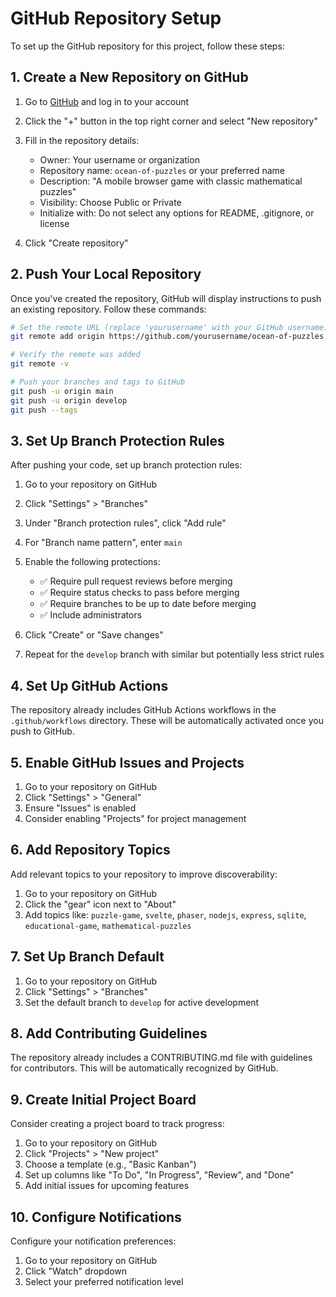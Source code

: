 # GitHub Repository Setup

To set up the GitHub repository for this project, follow these steps:

## 1. Create a New Repository on GitHub

1. Go to [GitHub](https://github.com) and log in to your account
2. Click the "+" button in the top right corner and select "New repository"
3. Fill in the repository details:
   - Owner: Your username or organization
   - Repository name: `ocean-of-puzzles` or your preferred name
   - Description: "A mobile browser game with classic mathematical puzzles"
   - Visibility: Choose Public or Private
   - Initialize with: Do not select any options for README, .gitignore, or license

4. Click "Create repository"

## 2. Push Your Local Repository

Once you've created the repository, GitHub will display instructions to push an existing repository. Follow these commands:

```bash
# Set the remote URL (replace 'yourusername' with your GitHub username)
git remote add origin https://github.com/yourusername/ocean-of-puzzles.git

# Verify the remote was added
git remote -v

# Push your branches and tags to GitHub
git push -u origin main
git push -u origin develop
git push --tags
```

## 3. Set Up Branch Protection Rules

After pushing your code, set up branch protection rules:

1. Go to your repository on GitHub
2. Click "Settings" > "Branches"
3. Under "Branch protection rules", click "Add rule"
4. For "Branch name pattern", enter `main`
5. Enable the following protections:
   - ✅ Require pull request reviews before merging
   - ✅ Require status checks to pass before merging
   - ✅ Require branches to be up to date before merging
   - ✅ Include administrators

6. Click "Create" or "Save changes"
7. Repeat for the `develop` branch with similar but potentially less strict rules

## 4. Set Up GitHub Actions

The repository already includes GitHub Actions workflows in the `.github/workflows` directory. These will be automatically activated once you push to GitHub.

## 5. Enable GitHub Issues and Projects

1. Go to your repository on GitHub
2. Click "Settings" > "General"
3. Ensure "Issues" is enabled
4. Consider enabling "Projects" for project management

## 6. Add Repository Topics

Add relevant topics to your repository to improve discoverability:

1. Go to your repository on GitHub
2. Click the "gear" icon next to "About"
3. Add topics like: `puzzle-game`, `svelte`, `phaser`, `nodejs`, `express`, `sqlite`, `educational-game`, `mathematical-puzzles`

## 7. Set Up Branch Default

1. Go to your repository on GitHub
2. Click "Settings" > "Branches"
3. Set the default branch to `develop` for active development

## 8. Add Contributing Guidelines

The repository already includes a CONTRIBUTING.md file with guidelines for contributors. This will be automatically recognized by GitHub.

## 9. Create Initial Project Board

Consider creating a project board to track progress:

1. Go to your repository on GitHub
2. Click "Projects" > "New project"
3. Choose a template (e.g., "Basic Kanban")
4. Set up columns like "To Do", "In Progress", "Review", and "Done"
5. Add initial issues for upcoming features

## 10. Configure Notifications

Configure your notification preferences:

1. Go to your repository on GitHub
2. Click "Watch" dropdown
3. Select your preferred notification level